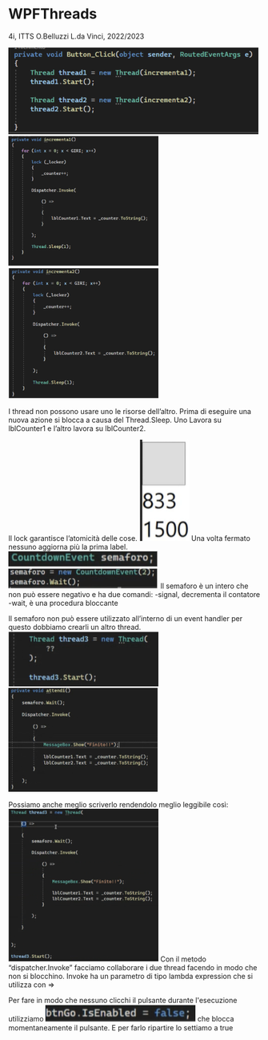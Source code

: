 # WPFThreads
4i, ITTS O.Belluzzi L.da Vinci, 2022/2023

<img src="images/immagine1.PNG" width=500>
<img src="images/immagine2.PNG" width=300> 
<img src="images/immagine3.PNG" width=300>

I thread non possono usare uno le risorse dell’altro.
Prima di eseguire una nuova azione si blocca a causa del Thread.Sleep.
Uno Lavora su lblCounter1 e l’altro lavora su lblCounter2.

Il lock garantisce l’atomicità delle cose.
<img src="images/immagine4.PNG" width=100>
Una volta fermato nessuno aggiorna più la prima label.
<img src="images/immagine5.PNG" width=300>
<img src="images/immagine6.PNG" width=300>
Il semaforo è un intero che non può essere negativo e ha due comandi:
-signal, decrementa il contatore
-wait, è una procedura bloccante 

Il semaforo non può essere utilizzato all’interno di un event handler per questo dobbiamo crearli un altro thread.
<img src="images/immagine7.PNG" width=300>
<img src="images/immagine8.PNG" width=300>

Possiamo anche meglio scriverlo rendendolo meglio leggibile così:
<img src="images/immagine9.PNG" width=300>
Con il metodo “dispatcher.Invoke” facciamo collaborare i due thread facendo in modo che non si blocchino.
Invoke ha un parametro di tipo lambda expression che si utilizza con =>

Per fare in modo che nessuno clicchi il pulsante durante l'esecuzione utilizziamo
<img src="images/immagine10.PNG" width=300>
che blocca momentaneamente il pulsante. 
E per farlo ripartire lo settiamo a true
